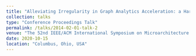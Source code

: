 ```yaml
---
title: "Alleviating Irregularity in Graph Analytics Acceleration: a Hardware/Software Co-Design Approach”"
collection: talks
type: "Conference Proceedings Talk"
permalink: /talks/2014-02-01-talk-2
venue: "The 52nd IEEE/ACM International Symposium on Microarchitecture (MICRO 2019)"
date: 2020-10-15
location: "Columbus, Ohio, USA"
---
```

